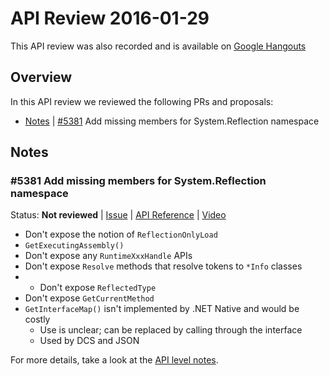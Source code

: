 # API Review 2016-01-29

This API review was also recorded and is available on [Google Hangouts](https://plus.google.com/events/cim35s6be58n3qnv0s4ebdaevs0)

## Overview

In this API review we reviewed the following PRs and proposals:

* [Notes](#5381-add-missing-members-for-systemreflection-namespace) | [#5381](https://github.com/dotnet/corefx/issues/5381) Add missing members for System.Reflection namespace

## Notes

### #5381 Add missing members for System.Reflection namespace

Status: **Not reviewed** |
[Issue](https://github.com/dotnet/corefx/issues/5381) |
[API Reference](System.Reflection.md) |
[Video](https://plus.google.com/events/cim35s6be58n3qnv0s4ebdaevs0)

* Don't expose the notion of `ReflectionOnlyLoad`
* `GetExecutingAssembly()`
* Don't expose any `RuntimeXxxHandle` APIs
* Don't expose `Resolve` methods that resolve tokens to `*Info` classes
* * Don't expose `ReflectedType`
* Don't expose `GetCurrentMethod`
* `GetInterfaceMap()` isn't implemented by .NET Native and would be costly
    - Use is unclear; can be replaced by calling through the interface
    - Used by DCS and JSON

For more details, take a look at the [API level notes](NetFx_NetCore.md).